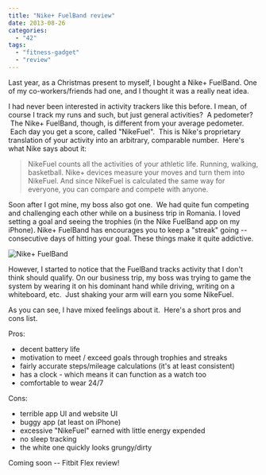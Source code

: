 ```yaml
---
title: "Nike+ FuelBand review"
date: 2013-08-26
categories: 
  - "42"
tags: 
  - "fitness-gadget"
  - "review"
---
```


Last year, as a Christmas present to myself, I bought a Nike+ FuelBand. One of my co-workers/friends had one, and I thought it was a really neat idea.

I had never been interested in activity trackers like this before. I mean, of course I track my runs and such, but just general activities?  A pedometer?  The Nike+ FuelBand, though, is different from your average pedometer.  Each day you get a score, called "NikeFuel".  This is Nike's proprietary translation of your activity into an arbitrary, comparable number.  Here's what Nike says about it:

> NikeFuel counts all the activities of your athletic life. Running, walking, basketball. Nike+ devices measure your moves and turn them into NikeFuel. And since NikeFuel is calculated the same way for everyone, you can compare and compete with anyone.

Soon after I got mine, my boss also got one.  We had quite fun competing and challenging each other while on a business trip in Romania. I loved setting a goal and seeing the trophies (in the Nike FuelBand app on my iPhone). Nike+ FuelBand has encourages you to keep a "streak" going -- consecutive days of hitting your goal. These things make it quite addictive.

![Nike+ FuelBand](images/Photo1-61-300x224.jpg)

However, I started to notice that the FuelBand tracks activity that I don't think should qualify. On our business trip, my boss was trying to game the system by wearing it on his dominant hand while driving, writing on a whiteboard, etc.  Just shaking your arm will earn you some NikeFuel.

As you can see, I have mixed feelings about it.  Here's a short pros and cons list.

Pros:

- decent battery life
- motivation to meet / exceed goals through trophies and streaks
- fairly accurate steps/mileage calculations (it's at least consistent)
- has a clock - which means it can function as a watch too
- comfortable to wear 24/7

Cons:

- terrible app UI and website UI
- buggy app (at least on iPhone)
- excessive "NikeFuel" earned with little energy expended
- no sleep tracking
- the white one quickly looks grungy/dirty

Coming soon -- Fitbit Flex review!
